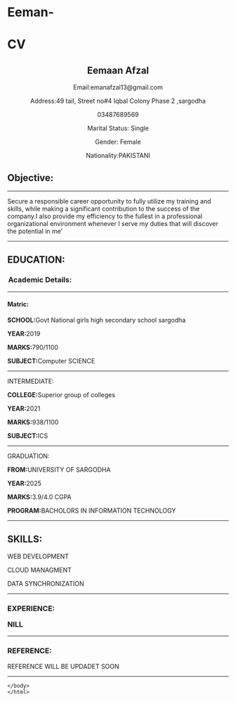 # Eeman-
<head>
    <title>HTML.CV</title>
    </head>
    <body>
       <h1>CV</h1> 
      <center> <p><h2>Eemaan Afzal</h2></p>
       <p>Email:emanafzal13@gmail.com</p>
       <p>Address:49 tail, Street no#4 Iqbal Colony Phase 2 ,sargodha</p>
       <p>03487689569</p>
       <p>Marital Status: Single</p>
       <p>Gender: Female</p>
       <p>Nationality:PAKISTANI</p>
       </center>
       <h2>Objective:</h2>
       <hr>
       <p>Secure a responsible career opportunity to fully utilize my training and skills,
          while making a significant contribution to the success of the company.I also provide
          my efficiency to the fullest in a professional organizational environment whenever I serve
          my duties that will discover the potential in me'
       </p>
       <hr>
       <p><h2>EDUCATION:</h2></p>
       <legend><strong><h3>Academic Details:</h3></strong></legend>
       <hr>
       <h4>Matric:</h4>
       <p><b>SCHOOL:</b>Govt National girls high secondary school sargodha</p>
       <p><b>YEAR:</b>2019</p>
       <p></p><b>MARKS:</b>790/1100</p>
       <p><b>SUBJECT:</b>Computer SCIENCE</p>
       <hr>
       <p>INTERMEDIATE:</p>
       <p><b>COLLEGE:</b>Superior group of colleges</p>
       <p><b>YEAR:</b>2021</p>
       <p><b>MARKS:</b>938/1100</p>
       <p><b>SUBJECT:</b>ICS</p>
       <hr>
       <p>GRADUATION:</p>
       <p><b>FROM:</b>UNIVERSITY OF SARGODHA</p>
       <p><b>YEAR:</b>2025</p>
       <p><b>MARKS:</b>3.9/4.0 CGPA</p>
       <p><b>PROGRAM:</b>BACHOLORS IN INFORMATION TECHNOLOGY</p>
       <hr>
       <p><h2>SKILLS:</h2></p>
       <p>WEB DEVELOPMENT</p>
       <p>CLOUD MANAGMENT</p>
       <p>DATA SYNCHRONIZATION</p>
       <hr>
       <h3>EXPERIENCE:</p>
        <p>NILL</p>
        <hr>
        <p><h3>REFERENCE:</h3></p>
        <p>REFERENCE WILL BE UPDADET SOON</p>
        <hr>
    
    
                 
    </body>
    </html>
